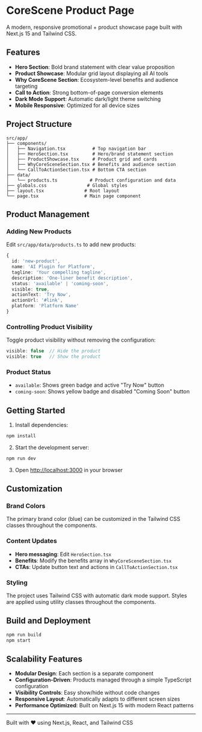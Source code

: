 # CoreScene Product Page

A modern, responsive promotional + product showcase page built with Next.js 15 and Tailwind CSS.

## Features

- **Hero Section**: Bold brand statement with clear value proposition
- **Product Showcase**: Modular grid layout displaying all AI tools
- **Why CoreScene Section**: Ecosystem-level benefits and audience targeting
- **Call to Action**: Strong bottom-of-page conversion elements
- **Dark Mode Support**: Automatic dark/light theme switching
- **Mobile Responsive**: Optimized for all device sizes

## Project Structure

```
src/app/
├── components/
│   ├── Navigation.tsx          # Top navigation bar
│   ├── HeroSection.tsx         # Hero/brand statement section
│   ├── ProductShowcase.tsx     # Product grid and cards
│   ├── WhyCoreSceneSection.tsx # Benefits and audience section
│   └── CallToActionSection.tsx # Bottom CTA section
├── data/
│   └── products.ts            # Product configuration and data
├── globals.css               # Global styles
├── layout.tsx               # Root layout
└── page.tsx                 # Main page component
```

## Product Management

### Adding New Products

Edit `src/app/data/products.ts` to add new products:

```typescript
{
  id: 'new-product',
  name: 'AI Plugin for Platform',
  tagline: 'Your compelling tagline',
  description: 'One-liner benefit description',
  status: 'available' | 'coming-soon',
  visible: true,
  actionText: 'Try Now',
  actionUrl: '#link',
  platform: 'Platform Name'
}
```

### Controlling Product Visibility

Toggle product visibility without removing the configuration:

```typescript
visible: false  // Hide the product
visible: true   // Show the product
```

### Product Status

- `available`: Shows green badge and active "Try Now" button
- `coming-soon`: Shows yellow badge and disabled "Coming Soon" button

## Getting Started

1. Install dependencies:
```bash
npm install
```

2. Start the development server:
```bash
npm run dev
```

3. Open [http://localhost:3000](http://localhost:3000) in your browser

## Customization

### Brand Colors
The primary brand color (blue) can be customized in the Tailwind CSS classes throughout the components.

### Content Updates
- **Hero messaging**: Edit `HeroSection.tsx`
- **Benefits**: Modify the benefits array in `WhyCoreSceneSection.tsx`
- **CTAs**: Update button text and actions in `CallToActionSection.tsx`

### Styling
The project uses Tailwind CSS with automatic dark mode support. Styles are applied using utility classes throughout the components.

## Build and Deployment

```bash
npm run build
npm start
```

## Scalability Features

- **Modular Design**: Each section is a separate component
- **Configuration-Driven**: Products managed through a simple TypeScript configuration
- **Visibility Controls**: Easy show/hide without code changes
- **Responsive Layout**: Automatically adapts to different screen sizes
- **Performance Optimized**: Built on Next.js 15 with modern React patterns

---

Built with ❤️ using Next.js, React, and Tailwind CSS
